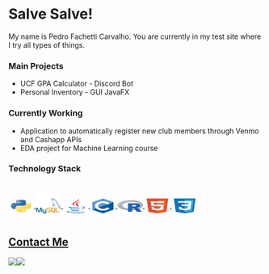 # Salve Salve!

My name is Pedro Fachetti Carvalho. You are currently in my test site where I try all types of things.

### Main Projects
- UCF GPA Calculator - Discord Bot
- Personal Inventory - GUI JavaFX

### Currently Working
- Application to automatically register new club members through Venmo and Cashapp APIs 
- EDA project for Machine Learning course 


### Technology Stack
<div style="display: inline_block"><br>
    <a href="https://github.com/pedrofcarvalho?tab=repositories&q=&type=&language=python&sort="><img align="center" alt="pythonIcon" height="30" width="50" src="https://raw.githubusercontent.com/devicons/devicon/master/icons/python/python-original.svg">
    <a href=https://github.com/pedrofcarvalho/COP_4331_Group_20><img align="center" alt="MySQL" height="60" width="50" src="https://raw.githubusercontent.com/devicons/devicon/master/icons/mysql/mysql-original-wordmark.svg">
    <a href="https://github.com/pedrofcarvalho?tab=repositories&q=&type=&language=java&sort="><img align="center" alt="javaIcon" height="30" width="50" src="https://raw.githubusercontent.com/devicons/devicon/master/icons/java/java-original.svg">
    <a href="https://github.com/pedrofcarvalho?tab=repositories&q=&type=&language=c&sort="><img align="center" alt="cIcon" height="30" width="50" src="https://raw.githubusercontent.com/devicons/devicon/master/icons/c/c-original.svg">
    <img align="center" alt="HTMLIcon" height="30" width="50" src="https://raw.githubusercontent.com/devicons/devicon/master/icons/r/r-original.svg">
    <img align="center" alt="HTMLIcon" height="30" width="50" src="https://raw.githubusercontent.com/devicons/devicon/master/icons/html5/html5-original.svg">
    <img align="center" alt="CSSIcon" height="30" width="50" src="https://raw.githubusercontent.com/devicons/devicon/master/icons/css3/css3-original.svg">
</div>

## Contact Me
<div>
 <a href="https://www.linkedin.com/in/pedro-fachetti-carvalho-70593415a" target="_blank">
    <img align="left" src="https://img.shields.io/badge/-LinkedIn-%230077B5?style=for-the-badge&logo=linkedin&logoColor=white" target="_blank"></a> 
  <a href="https://www.github.com/pedrofcarvalho" target="_blank">
    <img align="left" src="https://img.shields.io/badge/GitHub-100000?style=for-the-badge&logo=github&logoColor=white" target="_blank"></a> 
</div>
  
  
